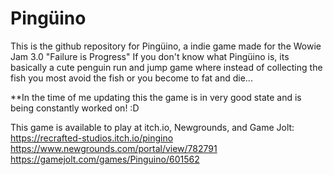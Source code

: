 # Pingüino

This is the github repository for Pingüino, a indie game made for the Wowie Jam 3.0 "Failure is Progress"
If you don't know what Pingüino is, its basically a cute penguin run and jump game where instead of collecting the fish you most avoid the fish or you become to fat and die...

**In the time of me updating this the game is in very good state and is being constantly worked on!  :D

This game is available to play at itch.io, Newgrounds, and Game Jolt: 
https://recrafted-studios.itch.io/pingino
https://www.newgrounds.com/portal/view/782791
https://gamejolt.com/games/Pinguino/601562